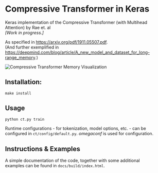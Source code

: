 # Compressive Transformer in Keras
Keras implementation of the Compressive Transformer (with Multihead Attention) by Rae et. al <br>
_[Work in progress.]_


As specified in https://arxiv.org/pdf/1911.05507.pdf. <br>
(And further exemplified in https://deepmind.com/blog/article/A_new_model_and_dataset_for_long-range_memory.)

![Compressive Transformer Memory Visualization](https://lh3.googleusercontent.com/sGztWG_IU_PM_GNEYDOG99Hli3avAX0KJrEWLlosc5ZnMPEqdgpxnD3Z7s-rtcj9DeHhVfY2eyErzoP9mvPaQafdg4J70kl5b4kD=w1440-rw-v1)


## Installation:
```
make install
```

## Usage
```bash
python ct.py train
```

Runtime configurations - for tokenization, model options, etc. - can be configured in `ct/config/default.py`. _omegaconf_ is used for configuration.

## Instructions & Examples
A simple documentation of the code, together with some additional examples can be found in `docs/build/index.html`.
